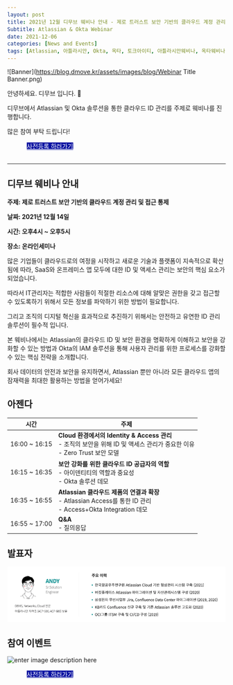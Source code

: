```yaml
---
layout: post
title: 2021년 12월 디무브 웨비나 안내 - 제로 트러스트 보안 기반의 클라우드 계정 관리 및 접근 통제
Subtitle: Atlassian & Okta Webinar
date: 2021-12-06
categories: [News and Events]
tags: [Atlassian, 아틀라시안, Okta, 옥타, 토크아이티, 아틀라시안웨비나, 옥타웨비나, IAM, Identity Management, Access Management, Cloud, Zero Trust, 제로트러스트, 계정관리, 클라우드 연동]
---
```



![Banner](https://blog.dmove.kr/assets/images/blog/Webinar Title Banner.png)

안녕하세요. 디무브 입니다. 🎈 

디무브에서 Atlassian 및 Okta 솔루션을 통한 클라우드 ID 관리를 주제로 웨비나를 진행합니다. 

많은 참여 부탁 드립니다! 

<div class="btn_main_more mt40 mb_t_c" style="margin-left: 45px;">
      <a href="https://talkit.tv/Event/2730" style="background-color: #0711A1; color:white;">사전등록 하러가기</a>
		    </div>
       
<br>       

---

## 디무브 웨비나 안내

**주제: 제로 트러스트 보안 기반의 클라우드 계정 관리 및 접근 통제**

**날짜: 2021년 12월 14일**

**시간: 오후4시 ~ 오후5시** 

**장소: 온라인세미나**


많은 기업들이 클라우드로의 여정을 시작하고 새로운 기술과 플랫폼이 지속적으로 확산됨에 따라, SaaS와 온프레미스 앱 모두에 대한 ID 및 액세스 관리는 보안의 핵심 요소가 되었습니다.  

따라서 IT관리자는 적합한 사람들이 적절한 리소스에 대해 알맞은 권한을 갖고 접근할 수 있도록하기 위해서 모든 정보를 파악하기 위한 방법이 필요합니다.

그리고 조직의 디지털 혁신을 효과적으로 추진하기 위해서는 안전하고 유연한 ID 관리 솔루션이 필수적 입니다.

본 웨비나에서는 Atlassian의 클라우드 ID 및 보안 환경을 명확하게 이해하고 보안을 강화할 수 있는 방법과 Okta의 IAM 솔루션을 통해 사용자 관리를 위한 프로세스를 강화할 수 있는 핵심 전략을 소개합니다.

회사 데이터의 안전과 보안을 유지하면서, Atlassian 뿐만 아니라 모든 클라우드 앱의 잠재력을 최대한 활용하는 방법을 얻어가세요!


## 아젠다
| 시간 | 주제 |
|---|---|
| 16:00 ~ 16:15 | **Cloud 환경에서의 Identity & Access 관리** <br> - 조직의 보안을 위해 ID 및 액세스 관리가 중요한 이유 <br> - Zero Trust 보안 모델 |
| 16:15 ~ 16:35 | **보안 강화를 위한 클라우드 ID 공급자의 역할** <br> - 아이덴티티의 역할과 중요성 <br> - Okta 솔루션 데모 |
| 16:35 ~ 16:55 | **Atlassian 클라우드 제품의 연결과 확장** <br> - Atlassian Access를 통한 ID 관리 <br> - Access+Okta Integration 데모 | 
| 16:55 ~ 17:00 | **Q&A** <br> - 질의응답 |
 
 
 
 
## 발표자  
![Speaker](/assets/images/blog/Speaker.png)

## 참여 이벤트
![enter image description here](https://talkit.tv/userfiles/images/file1637936180908.jpg)


<div class="btn_main_more mt40 mb_t_c" style="margin-left: 45px;">
      <a href="https://talkit.tv/Event/2730" style="background-color: #0711A1; color:white;">사전등록 하러가기</a>
		    </div>
        
